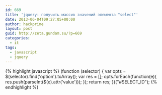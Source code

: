 ```yaml
---
id: 669
title: 'jquery: получить массив значений элемента "select"'
date: 2013-06-04T09:27:05+00:00
author: hackprime
layout: post
guid: http://zeta.gundam.su/?p=669
categories:
  - it
tags:
  - javascript
  - jquery
---
```


{% highlight javascript %}
(function (selector) {
    var opts = $(selector).find('option').toArray();
    var res = [];
    opts.forEach(function(e){
        res.push(parseInt($(e).attr('value')));
    });
    return res;
})("#SELECT_ID");
{% endhighlight %}
